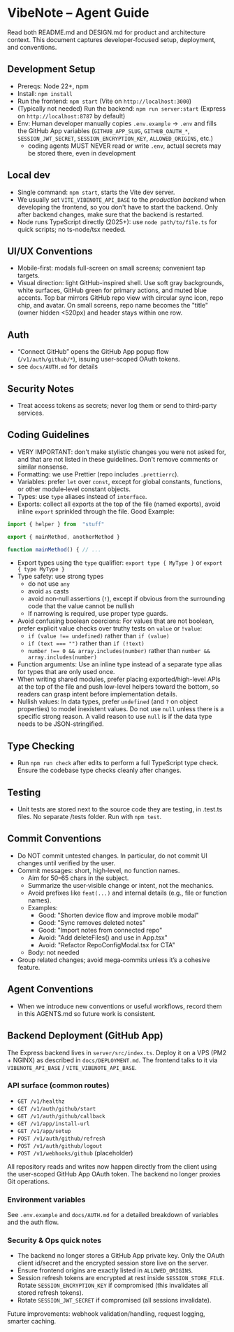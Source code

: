# VibeNote – Agent Guide

Read both README.md and DESIGN.md for product and architecture context.
This document captures developer‑focused setup, deployment, and conventions.

## Development Setup

- Prereqs: Node 22+, npm
- Install: `npm install`
- Run the frontend: `npm start` (Vite on `http://localhost:3000`)
- (Typically not needed) Run the backend: `npm run server:start` (Express on `http://localhost:8787` by default)
- Env: Human developer manually copies `.env.example` → `.env` and fills the GitHub App variables (`GITHUB_APP_SLUG`, `GITHUB_OAUTH_*`, `SESSION_JWT_SECRET`, `SESSION_ENCRYPTION_KEY`, `ALLOWED_ORIGINS`, etc.)
  - coding agents MUST NEVER read or write `.env`, actual secrets may be stored there, even in development

## Local dev

- Single command: `npm start`, starts the Vite dev server.
- We usually set `VITE_VIBENOTE_API_BASE` to the _production backend_ when developing the frontend, so you don't have to start the backend. Only after backend changes, make sure that the backend is restarted.
- Node runs TypeScript directly (2025+): use `node path/to/file.ts` for quick scripts; no ts-node/tsx needed.

## UI/UX Conventions

- Mobile-first: modals full-screen on small screens; convenient tap targets.
- Visual direction: light GitHub-inspired shell. Use soft gray backgrounds, white surfaces, GitHub green for primary actions, and muted blue accents. Top bar mirrors GitHub repo view with circular sync icon, repo chip, and avatar. On small screens, repo name becomes the "title" (owner hidden <520px) and header stays within one row.

## Auth

- “Connect GitHub” opens the GitHub App popup flow (`/v1/auth/github/*`), issuing user-scoped OAuth tokens.
- see `docs/AUTH.md` for details

## Security Notes

- Treat access tokens as secrets; never log them or send to third‑party services.

## Coding Guidelines

- VERY IMPORTANT: don't make stylistic changes you were not asked for, and that are not listed in these guidelines. Don't remove comments or similar nonsense.
- Formatting: we use Prettier (repo includes `.prettierrc`).
- Variables: prefer `let` over `const`, except for global constants, functions, or other module‑level constant objects.
- Types: use `type` aliases instead of `interface`.
- Exports: collect all exports at the top of the file (named exports), avoid inline `export` sprinkled through the file. Good Example:

```ts
import { helper } from  "stuff"

export { mainMethod, anotherMethod }

function mainMethod() { // ...
```

- Export types using the `type` qualifier: `export type { MyType }` or `export { type MyType }`
- Type safety: use strong types
  - do not use `any`
  - avoid `as` casts
  - avoid non‑null assertions (`!`), except if obvious from the surrounding code that the value cannot be nullish
  - If narrowing is required, use proper type guards.
- Avoid confusing boolean coercions: For values that are not boolean, prefer explicit value checks over truthy tests on `value` or `!value`:
  - `if (value !== undefined)` rather than `if (value)`
  - `if (text === "")` rather than `if (!text)`
  - `number !== 0 && array.includes(number)` rather than `number && array.includes(number)`
- Function arguments: Use an inline type instead of a separate type alias for types that are only used once.
- When writing shared modules, prefer placing exported/high-level APIs at the top of the file and push low-level helpers toward the bottom, so readers can grasp intent before implementation details.
- Nullish values: In data types, prefer `undefined` (and `?` on object properties) to model inexistent values. Do not use `null` unless there is a specific strong reason. A valid reason to use `null` is if the data type needs to be JSON-stringified.

## Type Checking

- Run `npm run check` after edits to perform a full TypeScript type check. Ensure the codebase type checks cleanly after changes.

## Testing

- Unit tests are stored next to the source code they are testing, in .test.ts files. No separate /tests folder. Run with `npm test`.

## Commit Conventions

- Do NOT commit untested changes. In particular, do not commit UI changes until verified by the user.
- Commit messages: short, high‑level, no function names.
  - Aim for 50–65 chars in the subject.
  - Summarize the user‑visible change or intent, not the mechanics.
  - Avoid prefixes like `feat(...)` and internal details (e.g., file or function names).
  - Examples:
    - Good: "Shorten device flow and improve mobile modal"
    - Good: "Sync removes deleted notes"
    - Good: "Import notes from connected repo"
    - Avoid: "Add deleteFiles() and use in App.tsx"
    - Avoid: "Refactor RepoConfigModal.tsx for CTA"
  - Body: not needed
- Group related changes; avoid mega‑commits unless it’s a cohesive feature.

## Agent Conventions

- When we introduce new conventions or useful workflows, record them in this AGENTS.md so future work is consistent.

## Backend Deployment (GitHub App)

The Express backend lives in `server/src/index.ts`. Deploy it on a VPS (PM2 + NGINX) as described in `docs/DEPLOYMENT.md`. The frontend talks to it via `VIBENOTE_API_BASE` / `VITE_VIBENOTE_API_BASE`.

### API surface (common routes)

- `GET /v1/healthz`
- `GET /v1/auth/github/start`
- `GET /v1/auth/github/callback`
- `GET /v1/app/install-url`
- `GET /v1/app/setup`
- `POST /v1/auth/github/refresh`
- `POST /v1/auth/github/logout`
- `POST /v1/webhooks/github` (placeholder)

All repository reads and writes now happen directly from the client using the user-scoped GitHub App OAuth token. The backend no longer proxies Git operations.

### Environment variables

See `.env.example` and `docs/AUTH.md` for a detailed breakdown of variables and the auth flow.

### Security & Ops quick notes

- The backend no longer stores a GitHub App private key. Only the OAuth client id/secret and the encrypted session store live on the server.
- Ensure frontend origins are exactly listed in `ALLOWED_ORIGINS`.
- Session refresh tokens are encrypted at rest inside `SESSION_STORE_FILE`. Rotate `SESSION_ENCRYPTION_KEY` if compromised (this invalidates all stored refresh tokens).
- Rotate `SESSION_JWT_SECRET` if compromised (all sessions invalidate).

Future improvements: webhook validation/handling, request logging, smarter caching.
